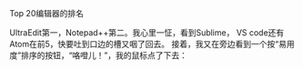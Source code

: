 Top 20编辑器的排名




UltraEdit第一，Notepad++第二。我心里一怔，看到Sublime， VS code还有Atom在前5，快要吐到口边的槽又咽了回去。 接着，我又在旁边看到一个按“易用度”排序的按钮，“咯噔儿！”，我的鼠标点了下去：
